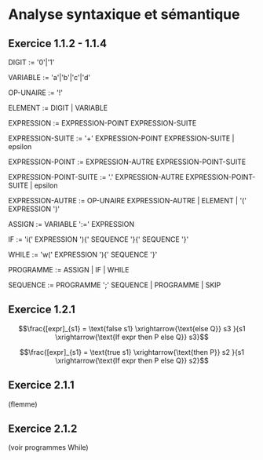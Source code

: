 # Analyse syntaxique et sémantique

## Exercice 1.1.2 - 1.1.4

DIGIT := '0'|'1'

VARIABLE := 'a'|'b'|'c'|'d'

OP-UNAIRE := '!'

ELEMENT := DIGIT | VARIABLE

EXPRESSION := EXPRESSION-POINT EXPRESSION-SUITE

EXPRESSION-SUITE := '+' EXPRESSION-POINT EXPRESSION-SUITE | epsilon

EXPRESSION-POINT := EXPRESSION-AUTRE EXPRESSION-POINT-SUITE

EXPRESSION-POINT-SUITE := '.' EXPRESSION-AUTRE EXPRESSION-POINT-SUITE | epsilon

EXPRESSION-AUTRE := OP-UNAIRE EXPRESSION-AUTRE | ELEMENT | '(' EXPRESSION ')'

ASSIGN := VARIABLE ':=' EXPRESSION

IF := 'i(' EXPRESSION '){' SEQUENCE '}{' SEQUENCE '}'

WHILE := 'w(' EXPRESSION '){' SEQUENCE '}'

PROGRAMME := ASSIGN | IF | WHILE 

SEQUENCE := PROGRAMME ';' SEQUENCE | PROGRAMME | SKIP

## Exercice 1.2.1     

$$\frac{[expr]_{s1} = \text{false  s1} \xrightarrow{\text{else Q}} s3 }{s1 \xrightarrow{\text{If expr then P else Q}} s3}$$

$$\frac{[expr]_{s1} = \text{true  s1} \xrightarrow{\text{then P}} s2 }{s1 \xrightarrow{\text{If expr then P else Q}} s2}$$


## Exercice 2.1.1

(flemme)

## Exercice 2.1.2

(voir programmes While)
